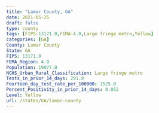 ```yaml
---
title: "Lamar County, GA"
date: 2021-05-25
draft: false
type: county
tags: [FIPS:13171.0,FEMA:4.0,Large fringe metro,Yellow]
categories: [GA]
County: Lamar County
State: GA
FIPS: 13171.0
FEMA_Region: 4.0
Population: 19077.0
NCHS_Urban_Rural_Classification: Large fringe metro
Tests_in_prior_14_days: 291.0
Fourteen_day_test_rate_per_100000: 1525.0
Percent_Positivity_in_prior_14_days: 0.052
Level: Yellow
url: /states/GA/lamar-county
---
```



